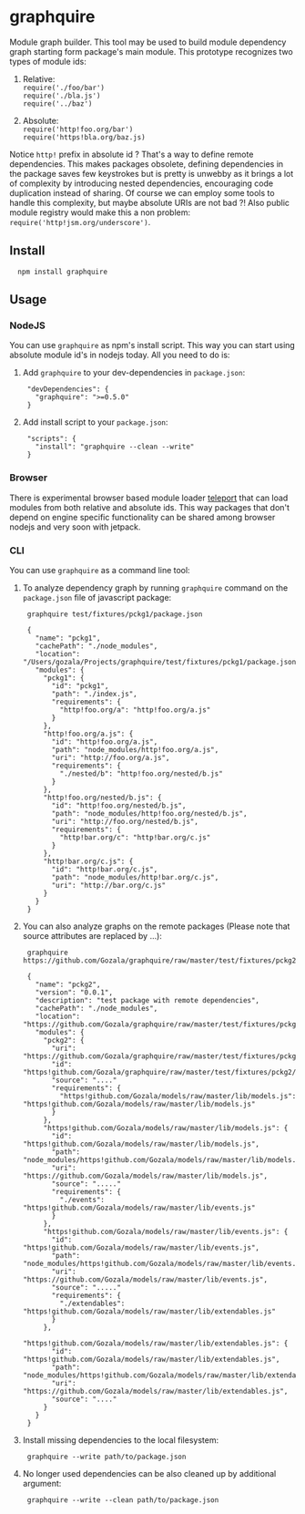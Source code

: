 # graphquire #

Module graph builder. This tool may be used to build module dependency graph
starting form package's main module. This prototype recognizes two types of
module ids:

  1. Relative:  
     `require('./foo/bar')`  
     `require('./bla.js')`  
     `require('../baz')`

  2. Absolute:  
     `require('http!foo.org/bar')`  
     `require('https!bla.org/baz.js)`

Notice `http!` prefix in absolute id ? That's a way to define remote
dependencies. This makes packages obsolete, defining dependencies in the package
saves few keystrokes but is pretty is unwebby as it brings a lot of complexity
by introducing nested dependencies, encouraging code duplication instead of
sharing. Of course we can employ some tools to handle this complexity, but
maybe absolute URIs are not bad ?! Also public module registry would make this
a non problem: `require('http!jsm.org/underscore')`.


## Install ##

      npm install graphquire

## Usage ##

### NodeJS ##

You can use `graphquire` as npm's install script. This way you can start using
absolute module id's in nodejs today. All you need to do is:

1. Add `graphquire` to your dev-dependencies in `package.json`:

        "devDependencies": {
          "graphquire": ">=0.5.0"
        }

2. Add install script to your `package.json`:

        "scripts": {
          "install": "graphquire --clean --write"
        }

### Browser ###

There is experimental browser based module loader
[teleport](https://github.com/Gozala/teleport/blob/experimental/npm-1.x.x/teleport.js)
that can load modules from both relative and absolute ids. This way packages
that don't depend on engine specific functionality can be shared among browser
nodejs and very soon with jetpack.

### CLI ###

You can use `graphquire` as a command line tool:

1. To analyze dependency graph by running `graphquire` command on the
`package.json` file of javascript package:

        graphquire test/fixtures/pckg1/package.json

        {
          "name": "pckg1",
          "cachePath": "./node_modules",
          "location": "/Users/gozala/Projects/graphquire/test/fixtures/pckg1/package.json",
          "modules": {
            "pckg1": {
              "id": "pckg1",
              "path": "./index.js",
              "requirements": {
                "http!foo.org/a": "http!foo.org/a.js"
              }
            },
            "http!foo.org/a.js": {
              "id": "http!foo.org/a.js",
              "path": "node_modules/http!foo.org/a.js",
              "uri": "http://foo.org/a.js",
              "requirements": {
                "./nested/b": "http!foo.org/nested/b.js"
              }
            },
            "http!foo.org/nested/b.js": {
              "id": "http!foo.org/nested/b.js",
              "path": "node_modules/http!foo.org/nested/b.js",
              "uri": "http://foo.org/nested/b.js",
              "requirements": {
                "http!bar.org/c": "http!bar.org/c.js"
              }
            },
            "http!bar.org/c.js": {
              "id": "http!bar.org/c.js",
              "path": "node_modules/http!bar.org/c.js",
              "uri": "http://bar.org/c.js"
            }
          }
        }

2. You can also analyze graphs on the remote packages (Please note that source
   attributes are replaced by ...):

        graphquire https://github.com/Gozala/graphquire/raw/master/test/fixtures/pckg2/package.json

        {
          "name": "pckg2",
          "version": "0.0.1",
          "description": "test package with remote dependencies",
          "cachePath": "./node_modules",
          "location": "https://github.com/Gozala/graphquire/raw/master/test/fixtures/pckg2/package.json",
          "modules": {
            "pckg2": {
              "uri": "https://github.com/Gozala/graphquire/raw/master/test/fixtures/pckg2/index.js",
              "id": "https!github.com/Gozala/graphquire/raw/master/test/fixtures/pckg2/index.js",
              "source": "...."
              "requirements": {
                "https!github.com/Gozala/models/raw/master/lib/models.js": "https!github.com/Gozala/models/raw/master/lib/models.js"
              }
            },
            "https!github.com/Gozala/models/raw/master/lib/models.js": {
              "id": "https!github.com/Gozala/models/raw/master/lib/models.js",
              "path": "node_modules/https!github.com/Gozala/models/raw/master/lib/models.js",
              "uri": "https://github.com/Gozala/models/raw/master/lib/models.js",
              "source": "....."
              "requirements": {
                "./events": "https!github.com/Gozala/models/raw/master/lib/events.js"
              }
            },
            "https!github.com/Gozala/models/raw/master/lib/events.js": {
              "id": "https!github.com/Gozala/models/raw/master/lib/events.js",
              "path": "node_modules/https!github.com/Gozala/models/raw/master/lib/events.js",
              "uri": "https://github.com/Gozala/models/raw/master/lib/events.js",
              "source": "....."
              "requirements": {
                "./extendables": "https!github.com/Gozala/models/raw/master/lib/extendables.js"
              }
            },
            "https!github.com/Gozala/models/raw/master/lib/extendables.js": {
              "id": "https!github.com/Gozala/models/raw/master/lib/extendables.js",
              "path": "node_modules/https!github.com/Gozala/models/raw/master/lib/extendables.js",
              "uri": "https://github.com/Gozala/models/raw/master/lib/extendables.js",
              "source": "...."
            }
          }
        }

3. Install missing dependencies to the local filesystem:

        graphquire --write path/to/package.json

4. No longer used dependencies can be also cleaned up by additional argument:

        graphquire --write --clean path/to/package.json
